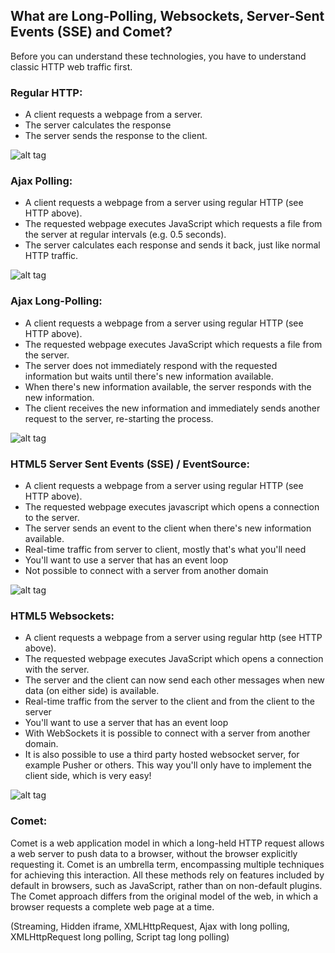 ## What are Long-Polling, Websockets, Server-Sent Events (SSE) and Comet?

Before you can understand these technologies, you have to understand classic HTTP web traffic first.

### Regular HTTP:

- A client requests a webpage from a server.
- The server calculates the response
- The server sends the response to the client.

![alt tag](http://i.stack.imgur.com/TK1ZG.png)

### Ajax Polling:

- A client requests a webpage from a server using regular HTTP (see HTTP above).
- The requested webpage executes JavaScript which requests a file from the server at regular intervals (e.g. 0.5 seconds).
- The server calculates each response and sends it back, just like normal HTTP traffic.

![alt tag](http://i.stack.imgur.com/qlMEU.png)

### Ajax Long-Polling:

- A client requests a webpage from a server using regular HTTP (see HTTP above).
- The requested webpage executes JavaScript which requests a file from the server.
- The server does not immediately respond with the requested information but waits until there's new information available.
- When there's new information available, the server responds with the new information.
- The client receives the new information and immediately sends another request to the server, re-starting the process.

![alt tag](http://i.stack.imgur.com/zLnOU.png)

### HTML5 Server Sent Events (SSE) / EventSource:

- A client requests a webpage from a server using regular HTTP (see HTTP above).
- The requested webpage executes javascript which opens a connection to the server.
- The server sends an event to the client when there's new information available.
- Real-time traffic from server to client, mostly that's what you'll need
- You'll want to use a server that has an event loop
- Not possible to connect with a server from another domain

![alt tag](http://i.stack.imgur.com/ziR5h.png)

### HTML5 Websockets:

- A client requests a webpage from a server using regular http (see HTTP above).
- The requested webpage executes JavaScript which opens a connection with the server.
- The server and the client can now send each other messages when new data (on either side) is available.
- Real-time traffic from the server to the client and from the client to the server
- You'll want to use a server that has an event loop
- With WebSockets it is possible to connect with a server from another domain.
- It is also possible to use a third party hosted websocket server, for example Pusher or others. This way you'll only have to implement the client side, which is very easy!

![alt tag](http://i.stack.imgur.com/CgDlc.png)

### Comet:

Comet is a web application model in which a long-held HTTP request allows a web server to push data to a browser, without the browser explicitly requesting it. Comet is an umbrella term, encompassing multiple techniques for achieving this interaction. All these methods rely on features included by default in browsers, such as JavaScript, rather than on non-default plugins. The Comet approach differs from the original model of the web, in which a browser requests a complete web page at a time.

(Streaming, Hidden iframe, XMLHttpRequest, Ajax with long polling, XMLHttpRequest long polling, Script tag long polling)
